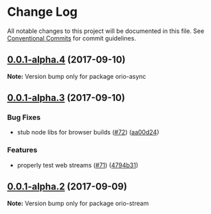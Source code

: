 # Change Log

All notable changes to this project will be documented in this file.
See [Conventional Commits](https://conventionalcommits.org) for commit guidelines.

<a name="0.0.1-alpha.4"></a>
## [0.0.1-alpha.4](https://github.com/zacharygolba/orio/compare/v0.0.1-alpha.3...v0.0.1-alpha.4) (2017-09-10)




**Note:** Version bump only for package orio-async

<a name="0.0.1-alpha.3"></a>
## [0.0.1-alpha.3](https://github.com/zacharygolba/orio/compare/v0.0.1-alpha.2...v0.0.1-alpha.3) (2017-09-10)


### Bug Fixes

* stub node libs for browser builds ([#72](https://github.com/zacharygolba/orio/issues/72)) ([aa00d24](https://github.com/zacharygolba/orio/commit/aa00d24))


### Features

* properly test web streams ([#71](https://github.com/zacharygolba/orio/issues/71)) ([4794b31](https://github.com/zacharygolba/orio/commit/4794b31))




<a name="0.0.1-alpha.2"></a>
## [0.0.1-alpha.2](https://github.com/zacharygolba/orio/compare/v0.0.1-alpha.1...v0.0.1-alpha.2) (2017-09-09)




**Note:** Version bump only for package orio-stream

